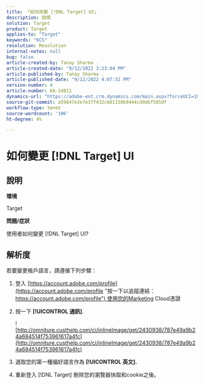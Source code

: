 ```yaml
---
title: 「如何改變 [!DNL Target] UI」
description: 說明
solution: Target
product: Target
applies-to: "Target"
keywords: "KCS"
resolution: Resolution
internal-notes: null
bug: false
article-created-by: Tanay Sharma .
article-created-date: "9/12/2022 3:23:04 PM"
article-published-by: Tanay Sharma .
article-published-date: "9/12/2022 4:07:52 PM"
version-number: 4
article-number: KA-14011
dynamics-url: "https://adobe-ent.crm.dynamics.com/main.aspx?forceUCI=1&pagetype=entityrecord&etn=knowledgearticle&id=85baf5c8-ae32-ed11-9db1-002248086735"
source-git-commit: a59847e2e7e37f432cb01150b9444cd9dbf585df
workflow-type: tm+mt
source-wordcount: '106'
ht-degree: 4%

---
```


# 如何變更 [!DNL Target] UI

## 說明

<b>環境</b>

Target

<b>問題/症狀</b>

使用者如何變更 [!DNL Target] UI?

## 解析度

若要變更帳戶語言，請遵循下列步驟：

1. 登入 [https://account.adobe.com/profile](https://account.adobe.com/profile "按一下以追蹤連結：https://account.adobe.com/profile") 使用您的Marketing Cloud憑證

1. 按一下 <b>[!UICONTROL 通訊]</b>.

   ![http://omniture.custhelp.com/ci/inlineImage/get/2430938/787e49a9b24a684514f753961617a4fc](http://omniture.custhelp.com/ci/inlineImage/get/2430938/787e49a9b24a684514f753961617a4fc)

1. 選取您的第一種偏好語言作為 <b>[!UICONTROL 英文].</b>

1. 重新登入 [!DNL Target] 刪除您的瀏覽器快取和cookie之後。
